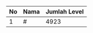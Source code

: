 | No | Nama            | Jumlah Level |
|----|-----------------|--------------|
| 1  | #    |    4923        |
